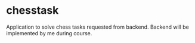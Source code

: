 # chesstask
Application to solve chess tasks requested from backend.
Backend will be implemented by me during course.
